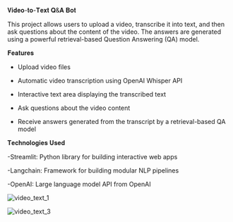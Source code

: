 𝐕𝐢𝐝𝐞𝐨-𝐭𝐨-𝐓𝐞𝐱𝐭 𝐐&𝐀 𝐁𝐨𝐭

This project allows users to upload a video, transcribe it into text, and then ask questions about the content of the video. The answers are generated using a powerful retrieval-based Question Answering (QA) model.

𝐅𝐞𝐚𝐭𝐮𝐫𝐞𝐬

- Upload video files

- Automatic video transcription using OpenAI Whisper API

- Interactive text area displaying the transcribed text

- Ask questions about the video content

- Receive answers generated from the transcript by a retrieval-based QA model
  

𝐓𝐞𝐜𝐡𝐧𝐨𝐥𝐨𝐠𝐢𝐞𝐬 𝐔𝐬𝐞𝐝

-Streamlit: Python library for building interactive web apps

-Langchain: Framework for building modular NLP pipelines

-OpenAI: Large language model API from OpenAI

![video_text_1](https://github.com/user-attachments/assets/92680309-617b-4023-91c2-f196cb20cb7a)

![video_text_3](https://github.com/user-attachments/assets/b26a9d8c-428c-46da-90bc-965d43165db7)

